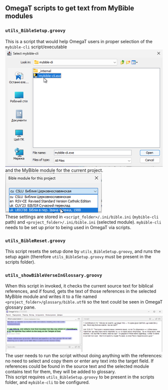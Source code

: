## OmegaT scripts to get text from MyBible modules

### `utils_BibleSetup.groovy`

This is a script that would help OmegaT users in proper selection of the `mybible-cli` script/executable  
![Select exe](../../screenshots/omt_SelectMyBibleCLI.png)  
and the MyBible module for the current project.  
![Select_module](../../screenshots/omt_selectMyBibleModule.png)  
These settings are stored in `<script_folder>/.ini/bible.ini` (`mybible-cli` path) and `<project_folder>/.ini/bible.ini` (selected module). `mybible-cli` needs to be set up prior to being used in OmegaT via scripts.

### `utils_BibleReset.groovy`

This script resets the setup done by `utils_BibleSetup.groovy`, and runs the setup again (therefore `utils_BibleSetup.groovy` must be present in the scripts folder).

### `utils_showBibleVerseInGlossary.groovy`

When this script in invoked, it checks the current source text for biblical references, and if found, gets the text of those references in the selected MyBible module and writes it to a file named `<project_folder>/glossary/bible.utf8` so the text could be seen in OmegaT glossary pane.
![Bible Verse in OmegaT Glossary](../../screenshots/omt_showBibleVerse.png)
The user needs to run the script without doing anything with the references: no need to select and copy them or enter any text into the target field. If references could be found in the source text and the selected module contains text for them, they will be added to glossary.  
This script requires `utils_BibleSetup.groovy` to be present in the scripts folder, and `mybible-cli` to be configured.
